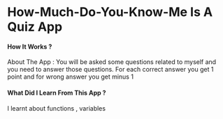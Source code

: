 # How-Much-Do-You-Know-Me Is A Quiz App

#### How It Works ?
About The App : You will be asked some questions related to myself and you need to answer those questions. 
For each correct answer you get 1 point and for wrong answer you get minus 1

#### What Did I Learn From This App ?
I learnt about functions , variables




